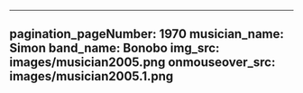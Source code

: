 ------
pagination_pageNumber: 1970
musician_name: Simon
band_name: Bonobo
img_src: images/musician2005.png
onmouseover_src: images/musician2005.1.png
------